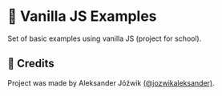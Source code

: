 # 📄 Vanilla JS Examples
Set of basic examples using vanilla JS (project for school).

## 👤 Credits
Project was made by Aleksander Jóźwik [(@jozwikaleksander)](https://github.com/jozwikaleksander).
